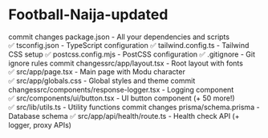 # Football-Naija-updated
commit changes package.json - All your dependencies and scripts
✅ tsconfig.json - TypeScript configuration
✅ tailwind.config.ts - Tailwind CSS setup
✅ postcss.config.mjs - PostCSS configuration
✅ .gitignore - Git ignore rules
commit changessrc/app/layout.tsx - Root layout with fonts
✅ src/app/page.tsx - Main page with Modu character
✅ src/app/globals.css - Global styles and theme
commit changessrc/components/response-logger.tsx - Logging component
✅ src/components/ui/button.tsx - UI button component (+ 50 more!)
✅ src/lib/utils.ts - Utility functions
commit changes prisma/schema.prisma - Database schema
✅ src/app/api/health/route.ts - Health check API (+ logger, proxy APIs)
